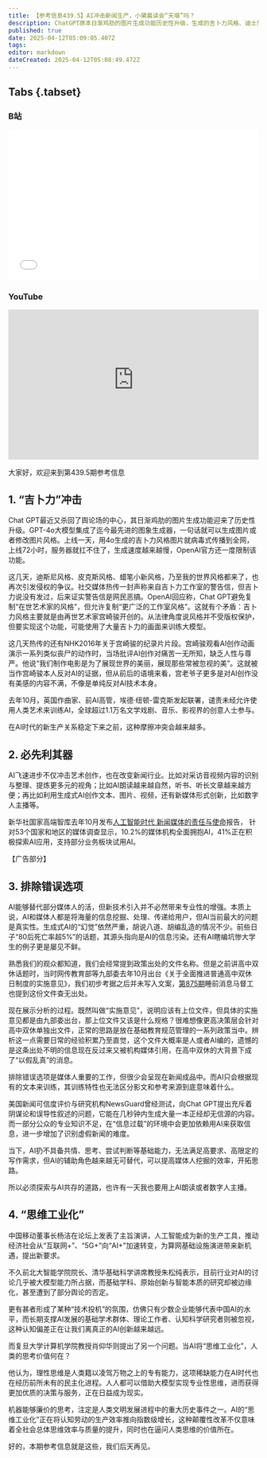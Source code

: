 ```yaml
---
title: 【参考信息439.5】AI冲击新闻生产，小黛晨读会“天塌”吗？
description: ChatGPT原本日渐鸡肋的图片生成功能历史性升级，生成的吉卜力风格、迪士尼风格玩法席卷网络，不可避免再次引发AI版权争议。AI冲击新闻业，但新技术引入并不必然带来专业性增强，小黛很多工作当前AI还替代不了，不过对媒体人的辅助作用越来越大。2025中国移动云智算大会举行，主题是“由云向智 共绘算网新生态”。复旦计算机教授肖仰华提出问题：当AI将“思维工业化”，人类的思考价值何在？
published: true
date: 2025-04-12T05:09:05.407Z
tags: 
editor: markdown
dateCreated: 2025-04-12T05:08:49.472Z
---
```


## Tabs {.tabset}
### B站
<div style="position: relative; padding: 30% 45%;">
<iframe style="position: absolute; width: 100%; height: 100%; left: 0; top: 0;" src="//player.bilibili.com/player.html?&bvid=BV1oKdSY7EaU&page=1&as_wide=1&high_quality=1&danmaku=1&autoplay=0" scrolling="no" border="0" frameborder="no" framespacing="0" allowfullscreen="true"></iframe>
</div>

### YouTube
<div style="position: relative; padding: 30% 45%;">
<iframe style="position: absolute; top: 0; left: 0; width: 100%; height: 100%;" src="https://www.youtube-nocookie.com/embed/YouTubeVID" title="YouTube video player" frameborder="0" allow="accelerometer; autoplay; clipboard-write; encrypted-media; gyroscope; picture-in-picture" allowfullscreen></iframe>
</div>


大家好，欢迎来到第439.5期参考信息

## 1. “吉卜力”冲击

Chat GPT最近又杀回了舆论场的中心，其日渐鸡肋的图片生成功能迎来了历史性升级。GPT-4o大模型集成了迄今最先进的图象生成器，一句话就可以生成图片或者修改图片风格。上线一天，用4o生成的吉卜力风格图片就病毒式传播到全网，上线72小时，服务器就扛不住了，生成速度越来越慢，OpenAI官方还一度限制该功能。

这几天，迪斯尼风格、皮克斯风格、蜡笔小新风格，乃至我的世界风格都来了，也再次引发侵权的争议。社交媒体热传一封声称来自吉卜力工作室的警告信，但吉卜力说没有发过，后来证实警告信是网民恶搞。OpenAI回应称，Chat GPT避免复制“在世艺术家的风格”，但允许复制“更广泛的工作室风格”。这就有个矛盾：吉卜力风格主要就是由再世艺术家宫崎骏开创的。从法律角度说风格并不受版权保护，但要实现这个功能，可能使用了大量吉卜力的画面来训练大模型。

这几天热传的还有NHK2016年关于宫崎骏的纪录片片段。宫崎骏观看AI创作动画演示一系列类似丧尸的动作时，当场批评AI创作对痛苦一无所知，缺乏人性与尊严。他说“我们制作电影是为了展现世界的美丽，展现那些常被忽视的美”。这就被当作宫崎骏本人反对AI的证据，但从前后的语境来看，宫老爷子更多是对AI创作没有美感的内容不满，不像是单纯反对AI技术本身。

去年10月，英国作曲家、前AI高管，埃德·纽顿-雷克斯发起联署，谴责未经允许使用人类艺术来训练AI，全球超过1.1万名文学戏剧、音乐、影视界的创意人士参与。

在AI时代的新生产关系稳定下来之前，这种摩擦冲突会越来越多。

## 2. 必先利其器

AI飞速进步不仅冲击艺术创作，也在改变新闻行业。比如对采访音视频内容的识别与整理、提炼更多元的视角；比如AI朗读越来越自然，听书、听长文章越来越方便；再比如利用生成式AI创作文本、图片、视频，还有新媒体形式创新，比如数字人主播等。

新华社国家高端智库去年10月发布[人工智能时代 新闻媒体的责任与使命](https://www.news.cn/politics/20241014/fe72c14c8d1e4e509d68d0ff04455725/c.html)报告，
针对53个国家和地区的媒体调查显示，10.2%的媒体机构全面拥抱AI，41%正在积极探索AI应用，支持部分业务板块试用AI。

【广告部分】

## 3. 排除错误选项

AI能够替代部分媒体人的活，但新技术引入并不必然带来专业性的增强。本质上说，AI和媒体人都是将海量的信息挖掘、处理、传递给用户，但AI当前最大的问题是真实性。生成式AI的“幻觉”依然严重，胡说八道、胡编乱造的情况不少。前些日子“80后死亡率超5%”的话题，其源头指向是AI的信息污染。还有AI瞎编坑惨大学生的例子更是屡见不鲜。

熟悉我们的观众都知道，我们会经常提到政策出处的文件名称。但是之前讲高中双休话题时，当时网传教育部等九部委去年10月出台《关于全面推进普通高中双休日制度的实施意见》，我们初步考据之后并未写入文案，[第875期](/main/801-900/875)睡前消息马督工也提到这份文件查无出处。

现在展示分析的过程。既然叫做“实施意见”，说明应该有上位文件，但具体的实施意见都是由九部委出台，那上位文件又该是什么规格？很难想像更高决策层会针对高中双休单独出文件，正常的思路是放在基础教育规范管理的一系列政策当中。辨析这一点需要日常的经验积累乃至直觉，这个文件大概率是人或者AI编的，遗憾的是这条出处不明的信息现在反过来又被机构媒体引用，在高中双休的大背景下成了“以假乱真”的消息。

排除错误选项是媒体人重要的工作，但很少会呈现在新闻成品中。而AI只会根据现有的文本来训练，其训练特性也无法区分影文和参考来源到底意味着什么。

美国新闻可信度评价与研究机构NewsGuard曾经测试，向Chat GPT提出充斥着阴谋论和误导性叙述的问题，它能在几秒钟内生成大量一本正经却无信源的内容。而一部分公众的专业知识不足，在“信息过载”的环境中会更加依赖用AI来获取信息，进一步增加了识别虚假新闻的难度。

当下，AI扔不具备共情、思考、尝试判断等基础能力，无法满足高要求、高限定的写作需求，但AI的辅助角色越来越无可替代，可以提高媒体人挖掘的效率，开拓思路。

所以必须探索与AI共存的道路，也许有一天我也要用上AI朗读或者数字人主播。

## 4. “思维工业化”

中国移动董事长杨洁在论坛上发表了主旨演讲，人工智能成为新的生产工具，推动经济社会从“互联网+”、“5G+”向“AI+”加速转变，为算网基础设施演进带来新机遇，提出新要求。

不久前北大智能学院院长、清华基础科学讲席教授朱松纯表示，目前行业对AI的讨论几乎被大模型能力所占据，而基础学科、原始创新与智能本质的研究却被边缘化，甚至遭到了部分舆论的否定。

更有甚者形成了某种“技术投机”的氛围，仿佛只有少数企业能够代表中国AI的水平，而长期支撑AI发展的基础学术群体、理论工作者、认知科学研究者则被忽视，这种认知偏差正在让我们离真正的AI创新越来越远。

而复旦大学计算机学院教授肖仰华则提出了另一个问题。当AI将“思维工业化”，人类的思考价值何在？

他认为，理性思维是人类籍以凌驾万物之上的专有能力，这项稀缺能力在AI时代也在经历前所未有的民主化进程。人人都可以借助大模型实现专业性思维，进而获得更加优质的决策与服务，正在日益成为现实。

机器能够廉价的思考，注定是人类文明发展进程中的重大历史事件之一。AI的“思维工业化”正在将认知劳动的生产效率推向指数级增长，这种颠覆性改革不仅意味着全社会总体思维效率与质量的提升，同时也在逼问人类思维的价值所在。

好的，本期参考信息就是这些，我们后天再见。